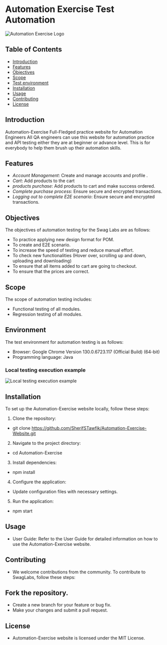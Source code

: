 # Automation Exercise Test Automation

![Automation Exercise Logo](https://automationexercise.com/static/images/home/logo.png)

## Table of Contents

- [Introduction](#introduction)
- [Features](#features)
- [Objectives](#Objectives)
- [Scope](#Scope)
- [Test environment](#Environment)
- [Installation](#installation)
- [Usage](#usage)
- [Contributing](#contributing)
- [License](#license)

## Introduction

Automation-Exercise
Full-Fledged practice website for Automation Engineers
All QA engineers can use this website for automation practice and API testing 
either they are at beginner or advance level. This is for everybody to help them brush up their automation skills.

## Features

- *Account Management*: Create and manage accounts and profile .
- *Cart*: Add products to the cart
- *products purchase*: Add products to cart and make success ordered.
- *Complete purchase process*: Ensure secure and encrypted transactions.
- *Logging out to complete E2E scenario*: Ensure secure and encrypted transactions.

## Objectives
The objectives of automation testing for the Swag Labs are as follows:
- To practice applying new design format for POM.
- To create and E2E scenario.
- To increase the speed of testing and reduce manual effort. 
- To check new functionalities (Hover over, scrolling up and down, uploading and downloading)
- To ensure that all items added to cart are going to checkout. 
- To ensure that the prices are correct.



## Scope
The scope of automation testing includes:
- Functional testing of all modules.
- Regression testing of all modules.

## Environment
The test environment for automation testing is as follows:
- Browser: Google Chrome Version 130.0.6723.117 (Official Build) (64-bit)
- Programming language: Java

### Local testing execution example

![Local testing execution example](SwagLabs.gif)


## Installation

To set up the Automation-Exercise website locally, follow these steps:

1. Clone the repository:
*   git clone https://github.com/SherifSTawfik/Automation-Exercise-Website.git
2. Navigate to the project directory:
*   cd Automation-Exercise
3. Install dependencies:
*   npm install
4. Configure the application:
* Update configuration files with necessary settings.
5. Run the application:
*   npm start

## Usage
* User Guide: Refer to the User Guide for detailed information on how to use the Automation-Exercise website.

## Contributing
* We welcome contributions from the community. To contribute to SwagLabs, follow these steps:

## Fork the repository.
* Create a new branch for your feature or bug fix.
* Make your changes and submit a pull request.

## License
* Automation-Exercise website is licensed under the MIT   License.